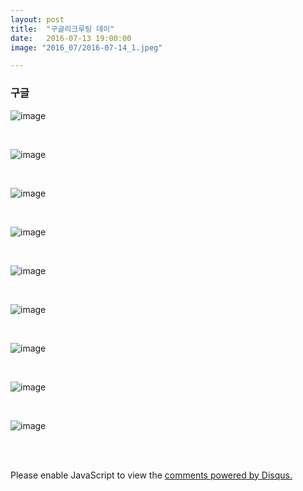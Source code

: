 ```yaml
---
layout: post
title:  "구글리크루팅 데이"
date:   2016-07-13 19:00:00
image: "2016_07/2016-07-14_1.jpeg"

---
```


### 구글

![image](../../assets/img/2016_07/2016-07-14_2.jpeg)

<br>

![image](../../assets/img/2016_07/2016-07-14_3.jpeg)

<br>

![image](../../assets/img/2016_07/2016-07-14_4.jpeg)

<br>

![image](../../assets/img/2016_07/2016-07-14_5.jpeg)

<br>

![image](../../assets/img/2016_07/2016-07-14_6.jpeg)

<br>

![image](../../assets/img/2016_07/2016-07-14_7.jpeg)

<br>

![image](../../assets/img/2016_07/2016-07-14_8.jpeg)

<br>

![image](../../assets/img/2016_07/2016-07-14_9.jpeg)

<br>

![image](../../assets/img/2016_07/2016-07-14_10.jpeg)

<br><br>
<div id="disqus_thread"></div>
<script>
    /**
     *  RECOMMENDED CONFIGURATION VARIABLES: EDIT AND UNCOMMENT THE SECTION BELOW TO INSERT DYNAMIC VALUES FROM YOUR PLATFORM OR CMS.
     *  LEARN WHY DEFINING THESE VARIABLES IS IMPORTANT: https://disqus.com/admin/universalcode/#configuration-variables
     */
    /*
    var disqus_config = function () {
        this.page.url = PAGE_URL;  // Replace PAGE_URL with your page's canonical URL variable
        this.page.identifier = PAGE_IDENTIFIER; // Replace PAGE_IDENTIFIER with your page's unique identifier variable
    };
    */
    (function() {  // DON'T EDIT BELOW THIS LINE
        var d = document, s = d.createElement('script');

        s.src = '//pikachu987blog.disqus.com/embed.js';

        s.setAttribute('data-timestamp', +new Date());
        (d.head || d.body).appendChild(s);
    })();
</script>
<noscript>Please enable JavaScript to view the <a href="https://disqus.com/?ref_noscript" rel="nofollow">comments powered by Disqus.</a></noscript>

<script id="dsq-count-scr" src="//pikachu987blog.disqus.com/count.js" async></script>
